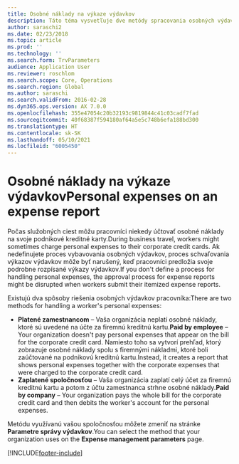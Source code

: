```yaml
---
title: Osobné náklady na výkaze výdavkov
description: Táto téma vysvetľuje dve metódy spracovania osobných výdavkov pracovníka v systéme Microsoft Dynamics 365 Finance.
author: saraschi2
ms.date: 02/23/2018
ms.topic: article
ms.prod: ''
ms.technology: ''
ms.search.form: TrvParameters
audience: Application User
ms.reviewer: roschlom
ms.search.scope: Core, Operations
ms.search.region: Global
ms.author: saraschi
ms.search.validFrom: 2016-02-28
ms.dyn365.ops.version: AX 7.0.0
ms.openlocfilehash: 355e47054c20b32193c9819844c41c03cadf7fad
ms.sourcegitcommit: 40f68387f594180af64a5e5c748b6efa188bd300
ms.translationtype: HT
ms.contentlocale: sk-SK
ms.lasthandoff: 05/10/2021
ms.locfileid: "6005450"
---
```

# <a name="personal-expenses-on-an-expense-report"></a><span data-ttu-id="e1274-103">Osobné náklady na výkaze výdavkov</span><span class="sxs-lookup"><span data-stu-id="e1274-103">Personal expenses on an expense report</span></span>

<span data-ttu-id="e1274-104">Počas služobných ciest môžu pracovníci niekedy účtovať osobné náklady na svoje podnikové kreditné karty.</span><span class="sxs-lookup"><span data-stu-id="e1274-104">During business travel, workers might sometimes charge personal expenses to their corporate credit cards.</span></span> <span data-ttu-id="e1274-105">Ak nedefinujete proces vybavovania osobných výdavkov, proces schvaľovania výkazov výdavkov môže byť narušený, keď pracovníci predložia svoje podrobne rozpísané výkazy výdavkov.</span><span class="sxs-lookup"><span data-stu-id="e1274-105">If you don't define a process for handling personal expenses, the approval process for expense reports might be disrupted when workers submit their itemized expense reports.</span></span> 

<span data-ttu-id="e1274-106">Existujú dva spôsoby riešenia osobných výdavkov pracovníka:</span><span class="sxs-lookup"><span data-stu-id="e1274-106">There are two methods for handling a worker's personal expenses:</span></span>

- <span data-ttu-id="e1274-107">**Platené zamestnancom** – Vaša organizácia neplatí osobné náklady, ktoré sú uvedené na účte za firemnú kreditnú kartu.</span><span class="sxs-lookup"><span data-stu-id="e1274-107">**Paid by employee** – Your organization doesn't pay personal expenses that appear on the bill for the corporate credit card.</span></span> <span data-ttu-id="e1274-108">Namiesto toho sa vytvorí prehľad, ktorý zobrazuje osobné náklady spolu s firemnými nákladmi, ktoré boli zaúčtované na podnikovú kreditnú kartu.</span><span class="sxs-lookup"><span data-stu-id="e1274-108">Instead, it creates a report that shows personal expenses together with the corporate expenses that were charged to the corporate credit card.</span></span>
- <span data-ttu-id="e1274-109">**Zaplatené spoločnosťou** – Vaša organizácia zaplatí celý účet za firemnú kreditnú kartu a potom z účtu zamestnanca strhne osobné náklady.</span><span class="sxs-lookup"><span data-stu-id="e1274-109">**Paid by company** – Your organization pays the whole bill for the corporate credit card and then debits the worker's account for the personal expenses.</span></span>

<span data-ttu-id="e1274-110">Metódu využívanú vašou spoločnosťou môžete zmeniť na stránke **Parametre správy výdavkov**.</span><span class="sxs-lookup"><span data-stu-id="e1274-110">You can select the method that your organization uses on the **Expense management parameters** page.</span></span>


[!INCLUDE[footer-include](../includes/footer-banner.md)]